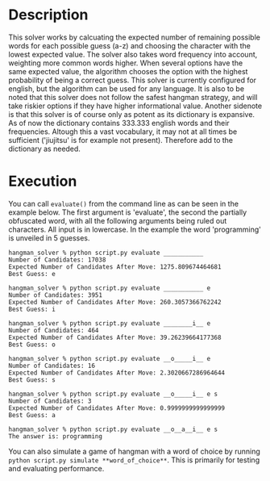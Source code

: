 # Description
This solver works by calcuating the expected number of remaining possible words for each possible guess (a-z) and choosing the character with the lowest expected value. The solver also takes word frequency into account, weighting more common words higher. When several options have the same expected value, the algorithm chooses the option with the highest probability of being a correct guess. This solver is currently configured for english, but the algorithm can be used for any language. It is also to be noted that this solver does not follow the safest hangman strategy, and will take riskier options if they have higher informational value. Another sidenote is that this solver is of course only as potent as its dictionary is expansive. As of now the dictionary contains 333.333 english words and their frequencies. Altough this a vast vocabulary, it may not at all times be sufficient ('jiujitsu' is for example not present). Therefore add to the dictionary as needed.
# Execution
You can call `evaluate()` from the command line as can be seen in the example below. The first argument is 'evaluate', the second the partially obfuscated word, with all the following arguments being ruled out characters. All input is in lowercase. In the example the word 'programming' is unveiled in 5 guesses. 
```shell
hangman_solver % python script.py evaluate ___________
Number of Candidates: 17038
Expected Number of Candidates After Move: 1275.809674464681
Best Guess: e

hangman_solver % python script.py evaluate ___________ e
Number of Candidates: 3951
Expected Number of Candidates After Move: 260.3057366762242
Best Guess: i

hangman_solver % python script.py evaluate ________i__ e
Number of Candidates: 464
Expected Number of Candidates After Move: 39.26239664177368
Best Guess: o

hangman_solver % python script.py evaluate __o_____i__ e
Number of Candidates: 16
Expected Number of Candidates After Move: 2.3020667286964644
Best Guess: s

hangman_solver % python script.py evaluate __o_____i__ e s
Number of Candidates: 3
Expected Number of Candidates After Move: 0.9999999999999999
Best Guess: a

hangman_solver % python script.py evaluate __o__a__i__ e s
The answer is: programming
```
You can also simulate a game of hangman with a word of choice by running ```python script.py simulate **word_of_choice**```. This is primarily for testing and evaluating performance.
